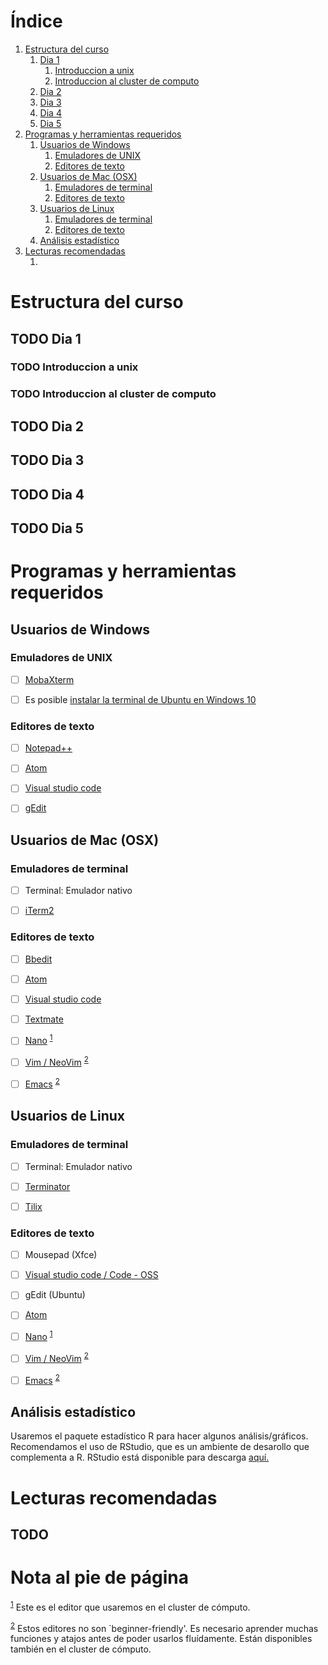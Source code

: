 
# &Iacute;ndice

1.  [Estructura del curso](#org4cb3f36)
    1.  [Dia 1](#org44af1a2)
        1.  [Introduccion a unix](#org4a2728a)
        2.  [Introduccion al cluster de computo](#orga9304e6)
    2.  [Dia 2](#org4d8db05)
    3.  [Dia 3](#orgf29ee58)
    4.  [Dia 4](#org4fa2736)
    5.  [Dia 5](#org9cca4ca)
2.  [Programas y herramientas requeridos](#orga173e58)
    1.  [Usuarios de Windows](#org2fa0694)
        1.  [Emuladores de UNIX](#orgd895a32)
        2.  [Editores de texto](#org5239d5c)
    2.  [Usuarios de Mac (OSX)](#orgd379fd2)
        1.  [Emuladores de terminal](#orgaff2b80)
        2.  [Editores de texto](#org4656b9f)
    3.  [Usuarios de Linux](#org9a144e0)
        1.  [Emuladores de terminal](#orgfd1c4bf)
        2.  [Editores de texto](#org78ebab2)
    4.  [Análisis estadístico](#org56ccb01)
3.  [Lecturas recomendadas](#org32ae1b0)
    1.  [](#orgdb81949)



<a id="org4cb3f36"></a>

# Estructura del curso


<a id="org44af1a2"></a>

## TODO Dia 1


<a id="org4a2728a"></a>

### TODO Introduccion a unix


<a id="orga9304e6"></a>

### TODO Introduccion al cluster de computo


<a id="org4d8db05"></a>

## TODO Dia 2


<a id="orgf29ee58"></a>

## TODO Dia 3


<a id="org4fa2736"></a>

## TODO Dia 4


<a id="org9cca4ca"></a>

## TODO Dia 5


<a id="orga173e58"></a>

# Programas y herramientas requeridos


<a id="org2fa0694"></a>

## Usuarios de Windows


<a id="orgd895a32"></a>

### Emuladores de UNIX

-   [ ] [MobaXterm](https://mobaxterm.mobatek.net/)
-   [ ] Es posible [instalar la terminal de Ubuntu en Windows 10](https://discourse.ubuntu.com/t/instalacion-de-ubuntu-en-windows-10/14949)


<a id="org5239d5c"></a>

### Editores de texto

-   [ ] [Notepad++](https://notepad-plus-plus.org/)
-   [ ] [Atom](https://atom.io/)
-   [ ] [Visual studio code](https://code.visualstudio.com/Download)
-   [ ] [gEdit](https://gedit.en.softonic.com/)


<a id="orgd379fd2"></a>

## Usuarios de Mac (OSX)


<a id="orgaff2b80"></a>

### Emuladores de terminal

-   [ ] Terminal: Emulador nativo
-   [ ] [iTerm2](https://iterm2.com/)


<a id="org4656b9f"></a>

### Editores de texto

-   [ ] [Bbedit](https://www.barebones.com/products/bbedit/index.html)
-   [ ] [Atom](https://atom.io/)
-   [ ] [Visual studio code](https://code.visualstudio.com/Download)
-   [ ] [Textmate](https://macromates.com/download)
-   [ ] [Nano](https://www.nano-editor.org/) <sup><a id="fnr.1" class="footref" href="#fn.1">1</a></sup>
-   [ ] [Vim / NeoVim](https://neovim.io/) <sup><a id="fnr.2" class="footref" href="#fn.2">2</a></sup>
-   [ ] [Emacs](https://www.gnu.org/software/emacs/) <sup><a id="fnr.2.100" class="footref" href="#fn.2">2</a></sup>


<a id="org9a144e0"></a>

## Usuarios de Linux


<a id="orgfd1c4bf"></a>

### Emuladores de terminal

-   [ ] Terminal: Emulador nativo
-   [ ] [Terminator](https://gnome-terminator.org/)
-   [ ] [Tilix](https://gnunn1.github.io/tilix-web/)


<a id="org78ebab2"></a>

### Editores de texto

-   [ ] Mousepad (Xfce)
-   [ ] [Visual studio code / Code - OSS](https://code.visualstudio.com/Download)
-   [ ] gEdit (Ubuntu)
-   [ ] [Atom](https://atom.io/)
-   [ ] [Nano](https://www.nano-editor.org/) <sup><a id="fnr.1.100" class="footref" href="#fn.1">1</a></sup>
-   [ ] [Vim / NeoVim](https://neovim.io/) <sup><a id="fnr.2.100" class="footref" href="#fn.2">2</a></sup>
-   [ ] [Emacs](https://www.gnu.org/software/emacs/) <sup><a id="fnr.2.100" class="footref" href="#fn.2">2</a></sup>


<a id="org56ccb01"></a>

## Análisis estadístico

Usaremos el paquete estadístico R para hacer algunos análisis/gráficos.
Recomendamos el uso de RStudio, que es un ambiente de desarollo que
complementa a R. RStudio está disponible para descarga [aquí.](https://www.rstudio.com/products/rstudio/download/)


<a id="org32ae1b0"></a>

# Lecturas recomendadas


<a id="orgdb81949"></a>

## TODO 


# Nota al pie de p&aacute;gina

<sup><a id="fn.1" href="#fnr.1">1</a></sup> Este es el editor que usaremos en el cluster de cómputo.

<sup><a id="fn.2" href="#fnr.2">2</a></sup> Estos editores no son \`beginner-friendly'. Es necesario aprender muchas
funciones y atajos antes de poder usarlos fluídamente. Están disponibles
también en el cluster de cómputo.
